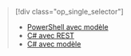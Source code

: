 > [!div class="op_single_selector"]
> * [PowerShell avec modèle](../articles/iot-hub/iot-hub-rm-template-powershell.md)
> * [C# avec REST](../articles/iot-hub/iot-hub-rm-rest.md)
> * [C# avec modèle](../articles/iot-hub/iot-hub-rm-template.md)
> 
> 

